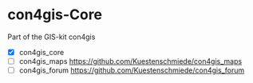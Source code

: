 con4gis-Core
==============

Part of the GIS-kit con4gis

- [x] con4gis_core
- [ ] con4gis_maps https://github.com/Kuestenschmiede/con4gis_maps
- [ ] con4gis_forum https://github.com/Kuestenschmiede/con4gis_forum

